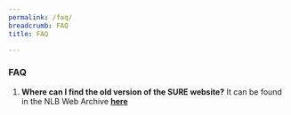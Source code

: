 ```yaml
---
permalink: /faq/
breadcrumb: FAQ
title: FAQ

---
```



### **FAQ**

1. **Where can I find the old version of the SURE website?**
   It  can be found in the NLB Web Archive **[here](https://eresources.nlb.gov.sg/webarchives/wayback/20200109034009/http://www.nlb.gov.sg/sure/)**
   
   


